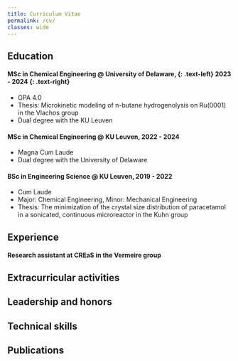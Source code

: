 ```yaml
---
title: Curriculum Vitae
permalink: /cv/
classes: wide
---
```


## Education
#### MSc in Chemical Engineering @ University of Delaware, {: .text-left} 2023 - 2024 {: .text-right}
- GPA 4.0
- Thesis: Microkinetic modeling of n-butane hydrogenolysis on Ru(0001) in the Vlachos group
- Dual degree with the KU Leuven

#### MSc in Chemical Engineering @ KU Leuven, 2022 - 2024
- Magna Cum Laude
- Dual degree with the University of Delaware

#### BSc in Engineering Science @ KU Leuven, 2019 - 2022
- Cum Laude
- Major: Chemical Engineering, Minor: Mechanical Engineering
- Thesis: The minimization of the crystal size distribution of paracetamol in a sonicated, continuous microreactor in the Kuhn group

## Experience
#### Research assistant at CREaS in the Vermeire group

## Extracurricular activities

## Leadership and honors

## Technical skills

## Publications